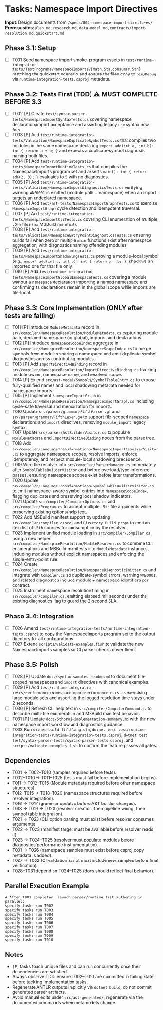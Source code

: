 # Tasks: Namespace Import Directives

**Input**: Design documents from `/specs/004-namespace-import-directives/`
**Prerequisites**: `plan.md`, `research.md`, `data-model.md`, `contracts/import-resolution.md`, `quickstart.md`

## Phase 3.1: Setup
- [ ] T001 Seed namespace import smoke-program assets in `test/runtime-integration-tests/TestPrograms/NamespaceImports/{math.5th,consumer.5th}` matching the quickstart scenario and ensure the files copy to `bin/Debug` via `runtime-integration-tests.csproj` metadata.

## Phase 3.2: Tests First (TDD) ⚠️ MUST COMPLETE BEFORE 3.3
- [ ] T002 [P] Create `test/syntax-parser-tests/NamespaceImportSyntaxTests.cs` covering namespace declaration/import acceptance and asserting legacy `use` syntax now fails.
- [ ] T003 [P] Add `test/runtime-integration-tests/Validation/NamespaceDuplicateSymbolTests.cs` that compiles two modules in the same namespace declaring `export add(int a, int b): int { return a + b; }` and expects a duplicate-symbol diagnostic naming both files.
- [ ] T004 [P] Add `test/runtime-integration-tests/NamespaceImportRuntimeTests.cs` that compiles the NamespaceImports program set and asserts `main(): int { return add(2, 3); }` evaluates to `5` with no diagnostics.
- [ ] T005 [P] Add `test/runtime-integration-tests/Validation/NamespaceImportDiagnosticsTests.cs` verifying warning `WNS0001` is emitted (module path + namespace) when an import targets an undeclared namespace.
- [ ] T006 [P] Add `test/ast-tests/NamespaceImportGraphTests.cs` to exercise `NamespaceImportGraph` cycle detection and idempotent traversal.
- [ ] T007 [P] Add `test/runtime-integration-tests/NamespaceImportCliTests.cs` covering CLI enumeration of multiple `.5th` files (no MSBuild manifest).
- [ ] T008 [P] Add `test/runtime-integration-tests/Validation/NamespaceEntryPointDiagnosticsTests.cs` ensuring builds fail when zero or multiple `main` functions exist after namespace aggregation, with diagnostics naming offending modules.
- [ ] T009 [P] Add `test/runtime-integration-tests/NamespaceImportShadowingTests.cs` proving a module-local symbol (e.g., `export add(int a, int b): int { return a - b; }`) shadows an imported one for that file only.
- [ ] T010 [P] Add `test/runtime-integration-tests/NamespaceImportGlobalNamespaceTests.cs` covering a module without a `namespace` declaration importing a named namespace and confirming its declarations remain in the global scope while imports are file-local.

## Phase 3.3: Core Implementation (ONLY after tests are failing)
- [ ] T011 [P] Introduce `ModuleMetadata` record in `src/compiler/NamespaceResolution/ModuleMetadata.cs` capturing module path, declared namespace (or global), imports, and declarations.
- [ ] T012 [P] Introduce `NamespaceScopeIndex` aggregate in `src/compiler/NamespaceResolution/NamespaceScopeIndex.cs` to merge symbols from modules sharing a namespace and emit duplicate symbol diagnostics across contributing modules.
- [ ] T013 [P] Add `ImportDirectiveBinding` record in `src/compiler/NamespaceResolution/ImportDirectiveBinding.cs` tracking module owner, namespace name, and resolved scope.
- [ ] T014 [P] Extend `src/ast-model/Symbols/SymbolTableEntry.cs` to expose fully-qualified names and local shadowing metadata needed for namespace imports.
- [ ] T015 [P] Implement `NamespaceImportGraph` in `src/compiler/NamespaceResolution/NamespaceImportGraph.cs` including cycle-safe traversal and memoization for imports.
- [ ] T016 Update `src/parser/grammar/FifthParser.g4` and `src/parser/grammar/FifthLexer.g4` to support file-scoped `namespace` declarations and `import` directives, removing `module_import` legacy syntax.
- [ ] T017 Update `src/parser/AstBuilderVisitor.cs` to populate `ModuleMetadata` and `ImportDirectiveBinding` nodes from the parse tree.
- [ ] T018 Add `src/compiler/LanguageTransformations/NamespaceImportResolverVisitor.cs` to aggregate namespace scopes, resolve imports, enforce idempotency, and respect module-local shadowing precedence.
- [ ] T019 Wire the resolver into `src/compiler/ParserManager.cs` immediately after `SymbolTableBuilderVisitor` and before overload/type inference passes, ensuring namespace scopes exist before later transformations.
- [ ] T020 Update `src/compiler/LanguageTransformations/SymbolTableBuilderVisitor.cs` to emit namespace-aware symbol entries into `NamespaceScopeIndex`, flagging duplicates and preserving local shadow indicators.
- [ ] T021 Update `src/compiler/CompilerOptions.cs` and `src/compiler/Program.cs` to accept multiple `.5th` file arguments while preserving existing options/help text.
- [ ] T022 Add MSBuild manifest support by updating `src/compiler/compiler.csproj` and `Directory.Build.props` to emit an item list of `.5th` sources for consumption by the resolver.
- [ ] T023 Implement unified module loading in `src/compiler/Compiler.cs` using a new helper `src/compiler/NamespaceResolution/ModuleResolver.cs` to combine CLI enumerations and MSBuild manifests into `ModuleMetadata` instances, including modules without explicit namespaces and enforcing the single-entry-point rule.
- [ ] T024 Create `src/compiler/NamespaceResolution/NamespaceDiagnosticEmitter.cs` and integrate with `Compiler.cs` so duplicate-symbol errors, warning `WNS0001`, and related diagnostics include module + namespace identifiers per contract.
- [ ] T025 Instrument namespace resolution timing in `src/compiler/Compiler.cs`, emitting elapsed milliseconds under the existing diagnostics flag to guard the 2-second SLA.

## Phase 3.4: Integration
- [ ] T026 Amend `test/runtime-integration-tests/runtime-integration-tests.csproj` to copy the NamespaceImports program set to the output directory for all configurations.
- [ ] T027 Extend `scripts/validate-examples.fish` to validate the new NamespaceImports samples so CI parser checks cover them.

## Phase 3.5: Polish
- [ ] T028 [P] Update `docs/syntax-samples-readme.md` to document file-scoped namespaces and `import` directives with canonical examples.
- [ ] T029 [P] Add `test/runtime-integration-tests/Performance/NamespaceImportPerformanceTests.cs` exercising large module sets and asserting the logged resolution time stays under 2 seconds.
- [ ] T030 [P] Refresh CLI help text in `src/compiler/CompilerCommand.cs` to describe multi-file enumeration and MSBuild manifest behavior.
- [ ] T031 [P] Update `docs/5thproj-implementation-summary.md` with the new namespace import workflow and diagnostics guidance.
- [ ] T032 Run `dotnet build fifthlang.sln`, `dotnet test test/runtime-integration-tests/runtime-integration-tests.csproj`, `dotnet test test/syntax-parser-tests/syntax-parser-tests.csproj`, and `scripts/validate-examples.fish` to confirm the feature passes all gates.

## Dependencies
- T001 → T002–T010 (samples required before tests).
- T002–T010 → T011–T025 (tests must fail before implementation begins).
- T011 → T012–T015 (Module metadata required before other namespace structures).
- T012–T015 → T018–T020 (namespace structures required before resolver integration).
- T016 → T017 (grammar updates before AST builder changes).
- T018 → T019 → T020 (resolver creation, then pipeline wiring, then symbol table integration).
- T021 → T023 (CLI option parsing must exist before resolver consumes arguments).
- T022 → T023 (manifest target must be available before resolver reads it).
- T023 → T024–T025 (resolver must populate modules before diagnostics/performance instrumentation).
- T001 → T026 (namespace samples must exist before csproj copy metadata is added).
- T027 → T032 (CI validation script must include new samples before final verification).
- T028–T031 depend on T024–T025 (docs should reflect final behavior).

## Parallel Execution Example
```
# After T001 completes, launch parser/runtime test authoring in parallel:
specify tasks run T002
specify tasks run T003
specify tasks run T004
specify tasks run T005
specify tasks run T006
specify tasks run T007
specify tasks run T008
specify tasks run T009
specify tasks run T010
```

## Notes
- `[P]` tasks touch unique files and can run concurrently once their dependencies are satisfied.
- Always observe TDD: ensure T002–T010 are committed in failing state before tackling implementation tasks.
- Regenerate ANTLR outputs implicitly via `dotnet build`; do not commit generated parser artifacts.
- Avoid manual edits under `src/ast-generated/`; regenerate via the documented commands when metamodels change.
